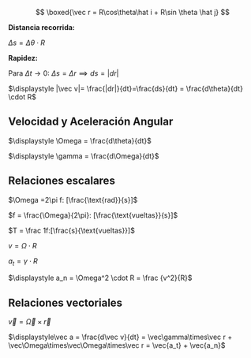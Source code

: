 $$
\boxed{\vec r = R\cos\theta\hat i + R\sin \theta \hat j}
$$

**Distancia recorrida:**

$\Delta s = \Delta \theta \cdot R$

**Rapidez:**

Para $\Delta t \to 0$: $\Delta s = \Delta r \implies ds = |dr|$

$\displaystyle |\vec v|= \frac{|dr|}{dt}=\frac{ds}{dt} = \frac{d\theta}{dt} \cdot R$

## Velocidad y Aceleración Angular

$\displaystyle \Omega = \frac{d\theta}{dt}$

$\displaystyle \gamma = \frac{d\Omega}{dt}$

## **Relaciones escalares**

$\Omega =2\pi f: [\frac{\text{rad}}{s}]$

$f = \frac{\Omega}{2\pi}: [\frac{\text{vueltas}}{s}]$

$T = \frac 1f:[\frac{s}{\text{vueltas}}]$

$v = \Omega\cdot R$

$a_t = \gamma\cdot R$

$\displaystyle a_n = \Omega^2 \cdot R = \frac {v^2}{R}$

## **Relaciones vectoriales**

$\vec v = \vec\Omega \times \vec r$

$\displaystyle\vec a = \frac{d\vec v}{dt} = \vec\gamma\times\vec r + \vec\Omega\times\vec\Omega\times\vec r = \vec{a_t} + \vec{a_n}$

